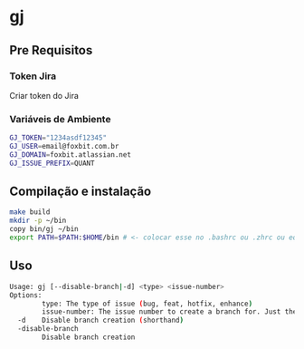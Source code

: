 # gj

## Pre Requisitos

### Token Jira
Criar token do Jira


### Variáveis de Ambiente

```bash
GJ_TOKEN="1234asdf12345"
GJ_USER=email@foxbit.com.br
GJ_DOMAIN=foxbit.atlassian.net
GJ_ISSUE_PREFIX=QUANT
```

## Compilação e instalação

```bash
make build
mkdir -p ~/bin
copy bin/gj ~/bin 
export PATH=$PATH:$HOME/bin # <- colocar esse no .bashrc ou .zhrc ou equivalentes
```

## Uso

```bash
Usage: gj [--disable-branch|-d] <type> <issue-number>
Options:
        type: The type of issue (bug, feat, hotfix, enhance)
        issue-number: The issue number to create a branch for. Just the number. The suffix QUANT- will be added automatically.
  -d    Disable branch creation (shorthand)
  -disable-branch
        Disable branch creation
```        
